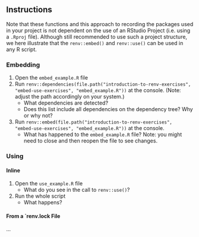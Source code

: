 
## Instructions

Note that these functions and this approach to recording the packages used in your project is not dependent on the use of an RStudio Project (i.e. using a `.Rproj` file). Although still recommended to use such a project structure, we here illustrate that the `renv::embed()` and `renv::use()` can be used in any R script.

### Embedding

1. Open the `embed_example.R` file
2. Run `renv::dependencies(file.path("introduction-to-renv-exercises", "embed-use-exercises", "embed_example.R"))` at the console. (Note: adjust the path accordingly on your system.)
    - What dependencies are detected?
    - Does this list include all dependencies on the dependency tree? Why or why not?
3. Run `renv::embed(file.path("introduction-to-renv-exercises", "embed-use-exercises", "embed_example.R"))` at the console.
    - What has happened to the `embed_example.R` file? Note: you might need to close and then reopen the file to see changes.

### Using

#### Inline

1. Open the `use_example.R` file
    - What do you see in the call to `renv::use()`?
2. Run the whole script
    - What happens?

#### From a `renv.lock File

...
